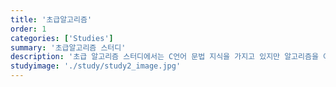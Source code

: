 ```yaml
---
title: '초급알고리즘'
order: 1
categories: ['Studies']
summary: '초급알고리즘 스터디'
description: '초급 알고리즘 스터디에서는 C언어 문법 지식을 가지고 있지만 알고리즘을 이용한 문제 풀이인 PS(Problem Solving)를 처음 접하는 분들을 위한 기본적인 알고리즘 기법과 STL을 배웁니다. 매 주 한 가지 알고리즘을 학습하고 초급 수준의 알고리즘 문제를 풀어봅니다.  '
studyimage: './study/study2_image.jpg'
---
```

